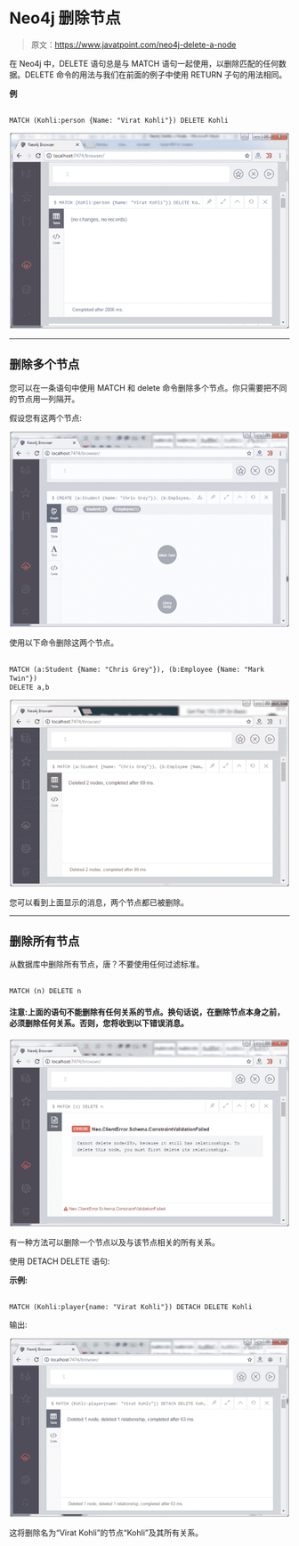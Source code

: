 # Neo4j 删除节点

> 原文：<https://www.javatpoint.com/neo4j-delete-a-node>

在 Neo4j 中，DELETE 语句总是与 MATCH 语句一起使用，以删除匹配的任何数据。DELETE 命令的用法与我们在前面的例子中使用 RETURN 子句的用法相同。

**例**

```

MATCH (Kohli:person {Name: "Virat Kohli"}) DELETE Kohli

```

![Neo4j Delete a node 1](img/cffd63723832011ce1783b29c0f15408.png)

* * *

## 删除多个节点

您可以在一条语句中使用 MATCH 和 delete 命令删除多个节点。你只需要把不同的节点用一列隔开。

假设您有这两个节点:

![Neo4j Delete a node 2](img/c628357b13dea814efafc75c14909853.png)

使用以下命令删除这两个节点。

```

MATCH (a:Student {Name: "Chris Grey"}), (b:Employee {Name: "Mark Twin"}) 
DELETE a,b

```

![Neo4j Delete a node 3](img/3876790731671e0458ec57cd3b70754c.png)

您可以看到上面显示的消息，两个节点都已被删除。

* * *

## 删除所有节点

从数据库中删除所有节点，唐？不要使用任何过滤标准。

```

MATCH (n) DELETE n

```

#### 注意:上面的语句不能删除有任何关系的节点。换句话说，在删除节点本身之前，必须删除任何关系。否则，您将收到以下错误消息。

![Neo4j Delete a node 4](img/8829d0c303f704b371ea96f5dafca36e.png)

有一种方法可以删除一个节点以及与该节点相关的所有关系。

使用 DETACH DELETE 语句:

**示例:**

```

MATCH (Kohli:player{name: "Virat Kohli"}) DETACH DELETE Kohli

```

输出:

![Neo4j Delete a node 5](img/af96e029d016887a817fe2ee204ba58f.png)

这将删除名为“Virat Kohli”的节点“Kohli”及其所有关系。